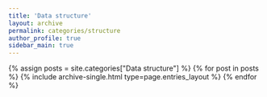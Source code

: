 ```yaml
---
title: 'Data structure'
layout: archive
permalink: categories/structure
author_profile: true
sidebar_main: true
---
```


{% assign posts = site.categories["Data structure"] %}
{% for post in posts %} {% include archive-single.html type=page.entries_layout %} {% endfor %}